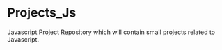 # Projects_Js
Javascript Project Repository which will contain small projects related to Javascript.
